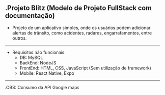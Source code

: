 .Projeto Blitz (Modelo de Projeto FullStack com documentação)
-----------
- Projeto de um aplicativo simples, onde os usuários podem adicionar alertas de trânsito, como acidentes, radares, engarrafamentos, entre outros.
-----------
- Requisitos não funcionais
    - DB: MySQL
    - BackEnd: NodeJS
    - FrontEnd: HTML, CSS, JavaScript (Sem utilização de framework)
    - Mobile: React Native, Expo
------------
.OBS: Consumo da API Google maps